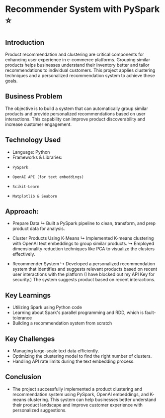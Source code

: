 # Recommender System with PySpark ⭐
## Introduction
Product recommendation and clustering are critical components for enhancing user experience in e-commerce platforms. Grouping similar products helps businesses understand their inventory better and tailor recommendations to individual customers. This project applies clustering techniques and a personalized recommendation system to achieve these goals.

## Business Problem
The objective is to build a system that can automatically group similar products and provide personalized recommendations based on user interactions. This capability can improve product discoverability and increase customer engagement. 

## Technology Used
- Language: Python
- Frameworks & Libraries:
-     PySpark
-     OpenAI API (for text embeddings)
-     Scikit-Learn
-     Matplotlib & Seaborn

## Approach: 
- Prepare Data
↳ Built a PySpark pipeline to clean, transform, and prep product data for analysis.

- Cluster Products Using K-Means
↳ Implemented K-means clustering with OpenAI text embeddings to group similar products.
↳ Employed dimensionality reduction techniques like PCA to visualize the clusters effectively.

- Recommender System
↳ Developed a personalized recommendation system that identifies and suggests relevant products based on recent user interactions with the platform
(I have blocked out my API Key for security.)
The system suggests product based on recent interactions.

## Key Learnings
- Utilizing Spark using Python code
- Learning about Spark's parallel programming and RDD, which is fault-tolerance
- Building a recommendation system from scratch

## Key Challenges

- Managing large-scale text data efficiently.
- Optimizing the clustering model to find the right number of clusters.
- Handling API rate limits during the text embedding process.

## Conclusion 
- The project successfully implemented a product clustering and recommendation system using PySpark, OpenAI embeddings, and K-means clustering. This system can help businesses better understand their product landscape and improve customer experience with personalized suggestions.


